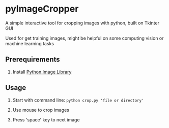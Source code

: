 pyImageCropper
==============

A simple interactive tool for cropping images with python, built on Tkinter GUI

Used for get training images, might be helpful on some computing vision or machine learning tasks


Prerequirements
---------------
1. Install [Python Image Library](http://www.pythonware.com/products/pil/)

Usage
-----
1. Start with command line: 
`python crop.py 'file or directory'`

2. Use mouse to crop images
3. Press 'space' key to next image